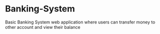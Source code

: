 # Banking-System
Basic Banking System web application where users can transfer money to other account and view their balance
